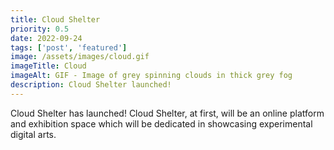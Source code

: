 ```yaml
---
title: Cloud Shelter
priority: 0.5
date: 2022-09-24
tags: ['post', 'featured']
image: /assets/images/cloud.gif
imageTitle: Cloud
imageAlt: GIF - Image of grey spinning clouds in thick grey fog
description: Cloud Shelter launched!
---
```


<p>Cloud Shelter has launched! Cloud Shelter, at first, will be an online platform and exhibition space which will be dedicated in showcasing experimental digital arts.</p>
